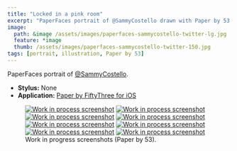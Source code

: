 ```yaml
---
title: "Locked in a pink room"
excerpt: "PaperFaces portrait of @SammyCostello drawn with Paper by 53 on an iPad."
image: 
  path: &image /assets/images/paperfaces-sammycostello-twitter-lg.jpg 
  feature: *image
  thumb: /assets/images/paperfaces-sammycostello-twitter-150.jpg
tags: [portrait, illustration, Paper by 53]
---
```


PaperFaces portrait of <a href="http://twitter.com/SammyCostello">@SammyCostello</a>.

* **Stylus:** None
* **Application:** [Paper by FiftyThree for iOS](http://www.fiftythree.com/paper)

<figure class="half">
  <a href="{{ site.url }}/assets/images/paperfaces-sammycostello-process-1-lg.jpg"><img src="{{ site.url }}/assets/images/paperfaces-sammycostello-process-1-600.jpg" alt="Work in process screenshot"></a>
  <a href="{{ site.url }}/assets/images/paperfaces-sammycostello-process-2-lg.jpg"><img src="{{ site.url }}/assets/images/paperfaces-sammycostello-process-2-600.jpg" alt="Work in process screenshot"></a>
  <a href="{{ site.url }}/assets/images/paperfaces-sammycostello-process-3-lg.jpg"><img src="{{ site.url }}/assets/images/paperfaces-sammycostello-process-3-600.jpg" alt="Work in process screenshot"></a>
  <a href="{{ site.url }}/assets/images/paperfaces-sammycostello-process-4-lg.jpg"><img src="{{ site.url }}/assets/images/paperfaces-sammycostello-process-4-600.jpg" alt="Work in process screenshot"></a>
  <a href="{{ site.url }}/assets/images/paperfaces-sammycostello-process-5-lg.jpg"><img src="{{ site.url }}/assets/images/paperfaces-sammycostello-process-5-600.jpg" alt="Work in process screenshot"></a>
  <a href="{{ site.url }}/assets/images/paperfaces-sammycostello-process-6-lg.jpg"><img src="{{ site.url }}/assets/images/paperfaces-sammycostello-process-6-600.jpg" alt="Work in process screenshot"></a>
  <a href="{{ site.url }}/assets/images/paperfaces-sammycostello-process-7-lg.jpg"><img src="{{ site.url }}/assets/images/paperfaces-sammycostello-process-7-600.jpg" alt="Work in process screenshot"></a>
  <a href="{{ site.url }}/assets/images/paperfaces-sammycostello-process-8-lg.jpg"><img src="{{ site.url }}/assets/images/paperfaces-sammycostello-process-8-600.jpg" alt="Work in process screenshot"></a>
  <figcaption>Work in progress screenshots (Paper by 53).</figcaption>
</figure>